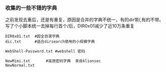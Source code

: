 ### 收集的一些不错的字典
之前发现去重后，还是有重复，原因是合并的字典不统一，有的dir带/,有的不带。写了个小脚本统一去掉每行首个/后，DIR0x01减少了近10万条重复

```
DIR0x01.txt  #超全目录字典
dic.txt      #适合dirsearch使用的小规模字典

WebShell-Password.txt #webshell 密码

NewMimi.txt       #高效密码字典  来自klionsec
NewNormal.txt
```
